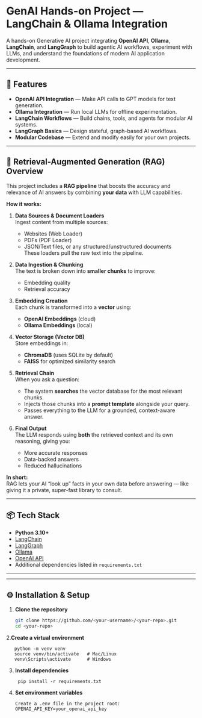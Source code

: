 # GenAI Hands-on Project — LangChain & Ollama Integration

A hands-on Generative AI project integrating **OpenAI API**, **Ollama**, **LangChain**, and **LangGraph** to build agentic AI workflows, experiment with LLMs, and understand the foundations of modern AI application development.

---

## 🚀 Features
- **OpenAI API Integration** — Make API calls to GPT models for text generation.
- **Ollama Integration** — Run local LLMs for offline experimentation.
- **LangChain Workflows** — Build chains, tools, and agents for modular AI systems.
- **LangGraph Basics** — Design stateful, graph-based AI workflows.
- **Modular Codebase** — Extend and modify easily for your own projects.

---

## 📖 Retrieval-Augmented Generation (RAG) Overview

This project includes a **RAG pipeline** that boosts the accuracy and relevance of AI answers by combining **your data** with LLM capabilities.

**How it works:**

1. **Data Sources & Document Loaders**  
   Ingest content from multiple sources:
   - Websites (Web Loader)
   - PDFs (PDF Loader)
   - JSON/Text files, or any structured/unstructured documents  
   These loaders pull the raw text into the pipeline.

2. **Data Ingestion & Chunking**  
   The text is broken down into **smaller chunks** to improve:
   - Embedding quality  
   - Retrieval accuracy

3. **Embedding Creation**  
   Each chunk is transformed into a **vector** using:
   - **OpenAI Embeddings** (cloud)
   - **Ollama Embeddings** (local)

4. **Vector Storage (Vector DB)**  
   Store embeddings in:
   - **ChromaDB** (uses SQLite by default)
   - **FAISS** for optimized similarity search

5. **Retrieval Chain**  
   When you ask a question:
   - The system **searches** the vector database for the most relevant chunks.
   - Injects those chunks into a **prompt template** alongside your query.
   - Passes everything to the LLM for a grounded, context-aware answer.

6. **Final Output**  
   The LLM responds using **both** the retrieved context and its own reasoning, giving you:
   - More accurate responses
   - Data-backed answers
   - Reduced hallucinations

**In short:**  
RAG lets your AI “look up” facts in your own data before answering — like giving it a private, super-fast library to consult.


---

## 📦 Tech Stack
- **Python 3.10+**
- [LangChain](https://www.langchain.com/)
- [LangGraph](https://langchain-ai.github.io/langgraph/)
- [Ollama](https://ollama.ai/)
- [OpenAI API](https://platform.openai.com/)
- Additional dependencies listed in `requirements.txt`

---


---

## ⚙️ Installation & Setup

1. **Clone the repository**
   ```bash
   git clone https://github.com/<your-username>/<your-repo>.git
   cd <your-repo>

2.**Create a virtual environment**

```
   python -m venv venv
   source venv/bin/activate   # Mac/Linux
   venv\Scripts\activate      # Windows
```

3. **Install dependencies**

   ```
    pip install -r requirements.txt
   ```

4. **Set environment variables**

    ```
    Create a .env file in the project root:
    OPENAI_API_KEY=your_openai_api_key

    ```

